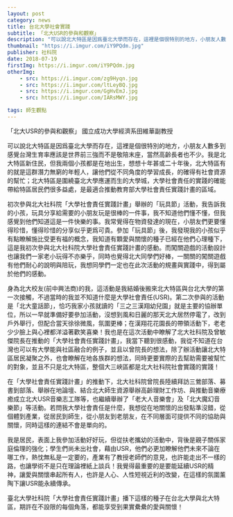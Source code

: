 ```yaml
---
layout: post
category: news
title: 台北大學社會實踐
subtitle: 「北大USR的參與和觀察」
description: "可以說北大特區是因爲臺北大學而存在，這裡是個很特別的地方，小朋友人數多到感覺台灣生育率應該是世界前三強而不是敬陪末座，當然高齡長者也不少..."
thumbnail: "https://i.imgur.com/iY9PQdm.jpg"
publisher: 社科院
date: 2018-07-19
firstImg: https://i.imgur.com/iY9PQdm.jpg
otherImg:
    - src: https://i.imgur.com/zg9Hyqn.jpg
    - src: https://i.imgur.com/ltLeyBQ.jpg
    - src: https://i.imgur.com/GgHvEmJ.jpg
    - src: https://i.imgur.com/IARsMWY.jpg

tags: 師生觀點
---
```


「北大USR的參與和觀察」
國立成功大學經濟系田維華副教授

可以說北大特區是因爲臺北大學而存在，這裡是個很特別的地方，小朋友人數多到感覺台灣生育率應該是世界前三強而不是敬陪末座，當然高齡長者也不少。我是北大特區新住民，但我兩個小孩都是在地出生，想想十年甚或二十年後，北大特區有的就是這群潛力無窮的年輕人，讓他們從不同角度的學習成長，的確得有社會資源的幫忙；北大特區是圍繞臺北大學應運而生的大學城，大學社會責任的實踐的確能帶給特區居民們很多益處，是最適合推動教育部大學社會責任實踐計畫的區域。

初次參與北大社科院「大學社會責任實踐計畫」舉辦的「玩具節」活動，我告訴我的小孩，玩具分享給需要的小朋友玩是很棒的一件事，我不知道他們懂不懂，但我感覺到他們知道這是一件快樂的事。我常覺得在物資發達的現在，小朋友們更要懂得珍惜，懂得珍惜的分享似乎更爲可貴。參加「玩具節」後，我發現我的小孩似乎有點瞭解施比受更有福的概念，我知道有顆愛與關懷的種子已經在他們心理種下，這是我初次參與北大社科院大學社會責任實踐計畫的感動。而闖關遊戲的活動設計也讓我們一家老小玩得不亦樂乎，同時也覺得北大同學們好棒，一關關的闖關遊戲有他們耐心的說明與陪玩，我想同學們一定也在此次活動的規畫與實踐中，得到屬於他們的感動。

身為北大校友(前中興法商)的我，這活動是我結婚後搬來北大特區與台北大學的第一次接觸，不過當時的我並不知道什麼是大學社會責任(USR)。第二次參與的活動是「北大童話節」，恰巧我家小孩就讀的「三之三漢翔幼兒園」就是主要的協辦單位，所以一早就準備好要參加活動，沒想到風和日麗的那天北大居然停電了，改到戶外舉行，但配合當天徐徐微風，氛圍更棒；在漢翔花花園長的帶領活動下，老老少少臉上與心裡都洋溢著歡笑喜樂！我也是在這次活動中瞭解了北大社科院及曾敏傑院長在推動的「大學社會責任實踐計畫」，我當下聽到很感動，我從不知道在台灣也可以有大學能與社區融合的例子，並且以曾院長的想法，除了辦活動讓北大特區居民凝聚之外，也會瞭解在地各族群的想法，同時更要實際的去幫助需要被幫忙的對象，並且不只是北大特區，整個大三峽區都是北大社科院社會實踐的實踐！

在「大學社會責任實踐計畫」的推動下，北大社科院曾院長陸續拜訪三鶯部落、募書到部落、舉辦在地論壇、結合北大師生資源舉辦高齡理財工作坊、與推動音樂療癒成立北大USR音樂志工隊等，也繼續舉辦了「老大人音樂會」及「北大魔幻音樂節」等活動。若問我大學社會責任是什麼，我想從在地關懷的出發點準沒錯，從個體到產業，從居民到師生，從小朋友到老朋友，在不同層面可提供不同的協助與關懷，同時這樣的連結不會是單向的。

我是居民，表面上我參加活動好好玩，但從扶老攜幼的活動中，背後是親子關係家庭倫理的強化；學生們尚未出社會，藉由USR，他們必更加瞭解他們未來不論在哪工作，熱忱無私是一定要的，產業有了教授老師們的意見，也許能走出不一樣的路，也讓學術不是只在理論裡紙上談兵！我覺得最重要的是要能延續USR的精神，讓愛與關懷串起所有人，也許是人心、人性短視近利的改變，在這樣的氛圍薰陶下讓USR能永續傳承。

臺北大學社科院「大學社會責任實踐計畫」播下這樣的種子在台北大學與北大特區，期許在不設限的每個角落，都能享受到果實纍纍的愛與關懷！